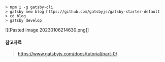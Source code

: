 ```shell

> npm i -g gatsby-cli
> gatsby new blog https://github.com/gatsbyjs/gatsby-starter-default
> cd blog
> gatsby develop
```

![[Pasted image 20230106214630.png]]



#### 참고자료
> https://www.gatsbyjs.com/docs/tutorial/part-0/
> 